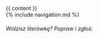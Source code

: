 ---
---
<!DOCTYPE html>
<html>
	<head>
		<meta charset="utf-8">
		<title>{{ page.title }}</title>
		<!--<link rel="stylesheet" href="https://ankiedos.github.io/assets/css/styles.css">-->
	</head>
	<body>
		{{ content }}<br>
		{% include navigation.md %}
		<h6>Widzisz literówkę? Popraw i zgłoś: <a href="https://github.com/ankiedos/ankiedos/github.io"></a></h6>
	</body>
</html>
